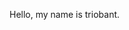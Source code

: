 Hello, my name is triobant.

<!--[![Triobant's GitHub stats](https://github-readme-stats.vercel.app/api?username=triobant&show_icons=true&theme=gruvbox)](https://github.com/anuraghazra/github-readme-stats)

<!---
triobant/triobant is a ✨ special ✨ repository because its `README.md` (this file) appears on your GitHub profile.
You can click the Preview link to take a look at your changes.
--->
